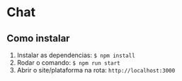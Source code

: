 # Chat

## Como instalar

1. Instalar as dependencias: `$ npm install `
2. Rodar o comando: `$ npm run start`
3. Abrir o site/plataforma na rota: `http://localhost:3000`
